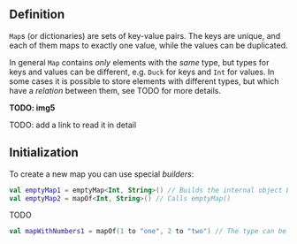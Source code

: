 ## Definition

`Map`s (or dictionaries) are sets of key-value pairs. 
The keys are unique, and each of them maps to exactly one value, 
while the values can be duplicated.

In general `Map` contains _only_ elements with the _same_ type,
but types for keys and values can be different, e.g. `Duck` for keys and `Int` for values.
In some cases it is possible to store elements with different types,
but which have a _relation_ between them, see TODO for more details.

**TODO: img5**

<div class="hint" title="Different Map implementations">

TODO: add a link to read it in detail
</div>

## Initialization

To create a new map you can use special _builders_:

```kotlin
val emptyMap1 = emptyMap<Int, String>() // Builds the internal object EmptyMap
val emptyMap2 = mapOf<Int, String>() // Calls emptyMap()
```

<div class="hint" title="What is the difference between emptyMap and a regular one?">

TODO
</div>

```kotlin
val mapWithNumbers1 = mapOf(1 to "one", 2 to "two") // The type can be inferred, a set with elements 1 to "one", 2 to "two" will be created
```
